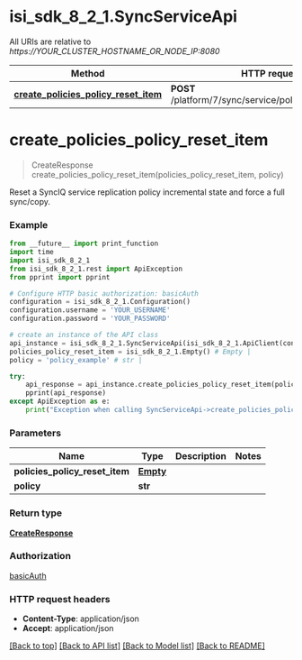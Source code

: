 # isi_sdk_8_2_1.SyncServiceApi

All URIs are relative to *https://YOUR_CLUSTER_HOSTNAME_OR_NODE_IP:8080*

Method | HTTP request | Description
------------- | ------------- | -------------
[**create_policies_policy_reset_item**](SyncServiceApi.md#create_policies_policy_reset_item) | **POST** /platform/7/sync/service/policies/{Policy}/reset | 


# **create_policies_policy_reset_item**
> CreateResponse create_policies_policy_reset_item(policies_policy_reset_item, policy)



Reset a SyncIQ service replication policy incremental state and force a full sync/copy.

### Example
```python
from __future__ import print_function
import time
import isi_sdk_8_2_1
from isi_sdk_8_2_1.rest import ApiException
from pprint import pprint

# Configure HTTP basic authorization: basicAuth
configuration = isi_sdk_8_2_1.Configuration()
configuration.username = 'YOUR_USERNAME'
configuration.password = 'YOUR_PASSWORD'

# create an instance of the API class
api_instance = isi_sdk_8_2_1.SyncServiceApi(isi_sdk_8_2_1.ApiClient(configuration))
policies_policy_reset_item = isi_sdk_8_2_1.Empty() # Empty | 
policy = 'policy_example' # str | 

try:
    api_response = api_instance.create_policies_policy_reset_item(policies_policy_reset_item, policy)
    pprint(api_response)
except ApiException as e:
    print("Exception when calling SyncServiceApi->create_policies_policy_reset_item: %s\n" % e)
```

### Parameters

Name | Type | Description  | Notes
------------- | ------------- | ------------- | -------------
 **policies_policy_reset_item** | [**Empty**](Empty.md)|  | 
 **policy** | **str**|  | 

### Return type

[**CreateResponse**](CreateResponse.md)

### Authorization

[basicAuth](../README.md#basicAuth)

### HTTP request headers

 - **Content-Type**: application/json
 - **Accept**: application/json

[[Back to top]](#) [[Back to API list]](../README.md#documentation-for-api-endpoints) [[Back to Model list]](../README.md#documentation-for-models) [[Back to README]](../README.md)

